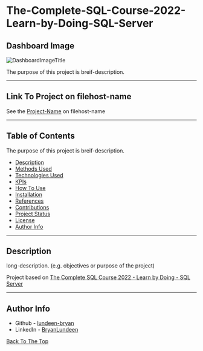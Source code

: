 # The-Complete-SQL-Course-2022-Learn-by-Doing-SQL-Server
<!-- NOTE: Make sure the first time you add the title that you use all lowercase and separate each word with a hyphen. -->
<!--       Then after you get to the end of the document you can come back and edit the title. -->

## Dashboard Image

![DashboardImageTitle](dashboard-image-url)

The purpose of this project is breif-description.
<!-- Your brief description should be short and simple and will be repeated at the Table of contents section below. (Describe just the main goal or objective not every requirement) -->

---

## Link To Project on filehost-name

See the [Project-Name](project-url) on filehost-name

---

## Table of Contents

The purpose of this project is breif-description.

- [Description](#description)
- [Methods Used](#methods-used)
- [Technologies Used](#technologies-used)
- [KPIs](#kpis)
- [How To Use](#how-to-use)
- [Installation](#installation)
- [References](#references)
- [Contributions](#contributions)
- [Project Status](#project-status)
- [License](#license)
- [Author Info](#author-info)

---

## Description

long-description. (e.g. objectives or purpose of the project)

Project based on [The Complete SQL Course 2022 - Learn by Doing - SQL Server](https://www.udemy.com/course/3733912)

---

## Author Info

- Github - [lundeen-bryan](https://github.com/lundeen-bryan)
- LinkedIn - [BryanLundeen](https://www.linkedin.com/in/bryanlundeen/)

[Back To The Top](#ProjectTitle)
